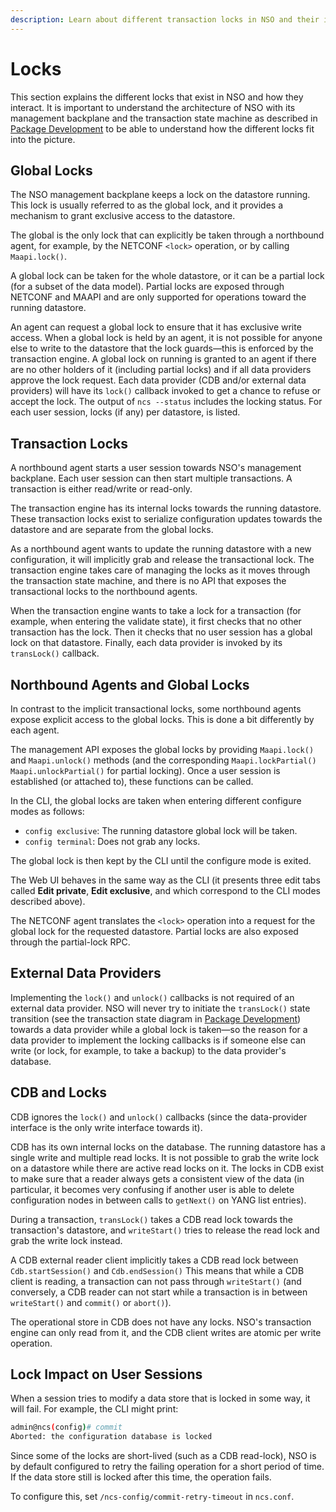 ```yaml
---
description: Learn about different transaction locks in NSO and their interactions.
---
```


# Locks

This section explains the different locks that exist in NSO and how they interact. It is important to understand the architecture of NSO with its management backplane and the transaction state machine as described in [Package Development](../../development/advanced-development/developing-packages.md) to be able to understand how the different locks fit into the picture.

## Global Locks

The NSO management backplane keeps a lock on the datastore running. This lock is usually referred to as the global lock, and it provides a mechanism to grant exclusive access to the datastore.

The global is the only lock that can explicitly be taken through a northbound agent, for example, by the NETCONF `<lock>` operation, or by calling `Maapi.lock()`.

A global lock can be taken for the whole datastore, or it can be a partial lock (for a subset of the data model). Partial locks are exposed through NETCONF and MAAPI and are only supported for operations toward the running datastore.

An agent can request a global lock to ensure that it has exclusive write access. When a global lock is held by an agent, it is not possible for anyone else to write to the datastore that the lock guards—this is enforced by the transaction engine. A global lock on running is granted to an agent if there are no other holders of it (including partial locks) and if all data providers approve the lock request. Each data provider (CDB and/or external data providers) will have its `lock()` callback invoked to get a chance to refuse or accept the lock. The output of `ncs --status` includes the locking status. For each user session, locks (if any) per datastore, is listed.

## Transaction Locks <a href="#d5e4207" id="d5e4207"></a>

A northbound agent starts a user session towards NSO's management backplane. Each user session can then start multiple transactions. A transaction is either read/write or read-only.

The transaction engine has its internal locks towards the running datastore. These transaction locks exist to serialize configuration updates towards the datastore and are separate from the global locks.

As a northbound agent wants to update the running datastore with a new configuration, it will implicitly grab and release the transactional lock. The transaction engine takes care of managing the locks as it moves through the transaction state machine, and there is no API that exposes the transactional locks to the northbound agents.

When the transaction engine wants to take a lock for a transaction (for example, when entering the validate state), it first checks that no other transaction has the lock. Then it checks that no user session has a global lock on that datastore. Finally, each data provider is invoked by its `transLock()` callback.

## Northbound Agents and Global Locks <a href="#d5e4214" id="d5e4214"></a>

In contrast to the implicit transactional locks, some northbound agents expose explicit access to the global locks. This is done a bit differently by each agent.

The management API exposes the global locks by providing `Maapi.lock()` and `Maapi.unlock()` methods (and the corresponding `Maapi.lockPartial()` `Maapi.unlockPartial()` for partial locking). Once a user session is established (or attached to), these functions can be called.

In the CLI, the global locks are taken when entering different configure modes as follows:

* `config exclusive`: The running datastore global lock will be taken.
* `config terminal`: Does not grab any locks.

The global lock is then kept by the CLI until the configure mode is exited.

The Web UI behaves in the same way as the CLI (it presents three edit tabs called **Edit private**, **Edit exclusive**, and which correspond to the CLI modes described above).

The NETCONF agent translates the `<lock>` operation into a request for the global lock for the requested datastore. Partial locks are also exposed through the partial-lock RPC.

## External Data Providers <a href="#d5e4238" id="d5e4238"></a>

Implementing the `lock()` and `unlock()` callbacks is not required of an external data provider. NSO will never try to initiate the `transLock()` state transition (see the transaction state diagram in [Package Development](../../development/advanced-development/developing-packages.md)) towards a data provider while a global lock is taken—so the reason for a data provider to implement the locking callbacks is if someone else can write (or lock, for example, to take a backup) to the data provider's database.

## CDB and Locks <a href="#d5e4245" id="d5e4245"></a>

CDB ignores the `lock()` and `unlock()` callbacks (since the data-provider interface is the only write interface towards it).

CDB has its own internal locks on the database. The running datastore has a single write and multiple read locks. It is not possible to grab the write lock on a datastore while there are active read locks on it. The locks in CDB exist to make sure that a reader always gets a consistent view of the data (in particular, it becomes very confusing if another user is able to delete configuration nodes in between calls to `getNext()` on YANG list entries).

During a transaction, `transLock()` takes a CDB read lock towards the transaction's datastore, and `writeStart()` tries to release the read lock and grab the write lock instead.

A CDB external reader client implicitly takes a CDB read lock between `Cdb.startSession()` and `Cdb.endSession()` This means that while a CDB client is reading, a transaction can not pass through `writeStart()` (and conversely, a CDB reader can not start while a transaction is in between `writeStart()` and `commit()` or `abort()`).

The operational store in CDB does not have any locks. NSO's transaction engine can only read from it, and the CDB client writes are atomic per write operation.

## Lock Impact on User Sessions <a href="#d5e4261" id="d5e4261"></a>

When a session tries to modify a data store that is locked in some way, it will fail. For example, the CLI might print:

```bash
admin@ncs(config)# commit
Aborted: the configuration database is locked
```

Since some of the locks are short-lived (such as a CDB read-lock), NSO is by default configured to retry the failing operation for a short period of time. If the data store still is locked after this time, the operation fails.

To configure this, set `/ncs-config/commit-retry-timeout` in `ncs.conf`.

